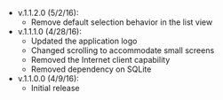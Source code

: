 ﻿- v.1.1.2.0 (5/2/16):
   * Remove default selection behavior in the list view
- v.1.1.1.0 (4/28/16):
   * Updated the application logo
   * Changed scrolling to accommodate small screens
   * Removed the Internet client capability
   * Removed dependency on SQLite
- v.1.1.0.0 (4/9/16):
   * Initial release
